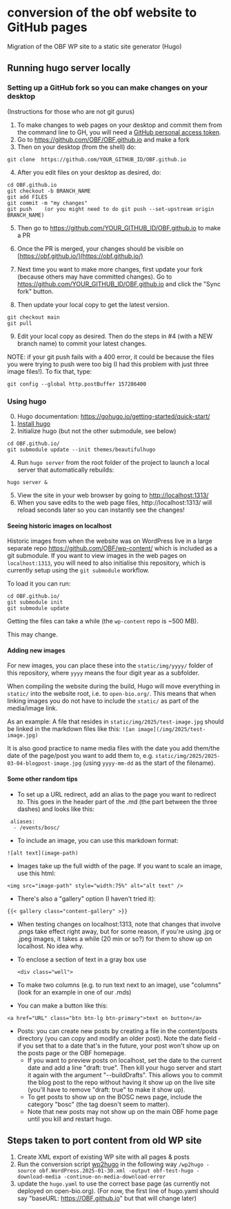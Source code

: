 # conversion of the obf website to GitHub pages

Migration of the OBF WP site to a static site generator (Hugo)

## Running hugo server locally

### Setting up a GitHub fork so you can make changes on your desktop
(Instructions for those who are not git gurus)

1. To make changes to web pages on your desktop and commit them from the command line to GH, you will need a
[GitHub personal access token](https://docs.github.com/en/authentication/keeping-your-account-and-data-secure/managing-your-personal-access-tokens).
2. Go to https://github.com/OBF/OBF.github.io and make a fork
3. Then on your desktop (from the shell) do:
```
git clone  https://github.com/YOUR_GITHUB_ID/OBF.github.io
```
4. After you edit files on your desktop as desired, do:
```
cd OBF.github.io
git checkout -b BRANCH_NAME
git add FILES
git commit -m "my changes"
git push    (or you might need to do git push --set-upstream origin BRANCH_NAME)
```

5. Then go to https://github.com/YOUR_GITHUB_ID/OBF.github.io to make a PR
6. Once the PR is merged, your changes should be visible on
[https://obf.github.io/](https://obf.github.io/)

7. Next time you want to make more changes, first update your fork
(because others may have committed changes). Go to
https://github.com/YOUR_GITHUB_ID/OBF.github.io and click the "Sync
fork" button.

8. Then update your local copy to get the latest version.
```
git checkout main
git pull
```
9. Edit your local copy as desired. Then do the steps in #4 (with a NEW branch name) to commit your latest changes.

NOTE: if your git push fails with a 400 error, it could be because the files you were trying to push were too big (I had this problem with just three image files!). To fix that, type:
````
git config --global http.postBuffer 157286400
````


### Using hugo
0. Hugo documentation: https://gohugo.io/getting-started/quick-start/
1. [Install hugo](https://gohugo.io/installation/)
2. Initialize hugo (but not the other submodule, see below)
```
cd OBF.github.io/
git submodule update --init themes/beautifulhugo
```
4. Run `hugo server` from the root folder of the project to launch a local server that automatically rebuilds:
```
hugo server &
```
5. View the site in your web browser by going to [http://localhost:1313/](http://localhost:1313/)
6. When you save edits to the web page files,
   http://localhost:1313/ will reload seconds later so you can instantly see the changes!


#### Seeing historic images on localhost

Historic images from when the website was on WordPress live in a large separate
repo https://github.com/OBF/wp-content/ which is included as a git submodule.
If you want to view images in the web pages on `localhost:1313`, you will need
to also initialise this repository, which is currently setup using the 
`git submodule` workflow.

To load it you can run: 

```
cd OBF.github.io/
git submodule init
git submodule update
```

Getting the files can take a while (the `wp-content` repo is ~500 MB).

This may change.

#### Adding new images

For new images, you can place these into the `static/img/yyyy/` folder of this repository, where `yyyy` means the four digit year as a subfolder.

When compiling the website during the build, Hugo will move everything in `static/` into the website root, i.e. to `open-bio.org/`. This means that when linking images you do not have to include the `static/` as part of the media/image link. 

As an example: A file that resides in `static/img/2025/test-image.jpg` should be linked in the markdown files like this: `![an image](/img/2025/test-image.jpg)`

It is also good practice to name media files with the date you add them/the date of the page/post you want to add them to, e.g. `static/img/2025/2025-03-04-blogpost-image.jpg` (using `yyyy-mm-dd` as the start of the filename).

#### Some other random tips

- To set up a URL redirect, add an alias to the page you want to
  redirect *to*. This goes in the header part of the .md (the part
  between the three dashes) and looks like this:
```
 aliases:
  - /events/bosc/
```

  - To include an image, you can use this markdown format:
  ```
  ![alt text](image-path)
```

- Images take up the full width of the page. If you want to scale an
image, use this html:
```
<img src="image-path" style="width:75%" alt="alt text" />
```

- There's also a "gallery" option (I haven't tried it):
```
{{< gallery class="content-gallery" >}}
```

- When testing changes on localhost:1313, note that changes that
  involve .pngs take effect right away, but for some reason, if you're
  using .jpg or .jpeg images, it takes a while (20 min or so?) for
  them to show up on localhost. No idea why.

- To enclose a section of text in a gray box use
  ```
  <div class="well">
  ```
  
- To make two columns (e.g. to run text next to an image), use
"columns" (look for an example in one of our .mds)
- You can make a button like this:
```
<a href="URL" class="btn btn-lg btn-primary">text on button</a>
```

- Posts: you can create new posts by creating a file in the content/posts directory (you can copy and modify an older post). Note the date field - if you set that to a date that's in the future, your post won't show up on the posts page or the OBF homepage.
  - If you want to preview posts on localhost, set the date to the current date and add a line "draft: true". Then kill your hugo server and start it again with the argument "--buildDrafts". This allows you to commit the blog post to the repo without having it show up on the live site (you'll have to remove "draft: true" to make it show up).
  - To get posts to show up on the BOSC news page, include the category "bosc" (the tag doesn't seem to matter).
  - Note that new posts may not show up on the main OBF home page until you kill and restart hugo.

## Steps taken to port content from old WP site

1. Create XML export of existing WP site with all pages & posts
2. Run the conversion script [wp2hugo](https://github.com/ashishb/wp2hugo) in the following way `/wp2hugo -source obf.WordPress.2025-01-30.xml -output obf-test-hugo -download-media -continue-on-media-download-error`
3. update the `hugo.yaml` to use the correct base page (as currently
   not deployed on open-bio.org). (For now, the first line of
   hugo.yaml should say "baseURL: https://OBF.github.io" but that will
   change later)
   


